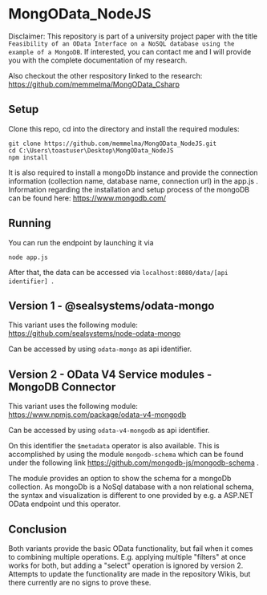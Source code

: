 # MongOData_NodeJS

Disclaimer: This repository is part of a university project paper with the title ```Feasibility of an OData Interface on a NoSQL database using the example of a MongoDB```. If interested, you can contact me and I will provide you with the complete documentation of my research.

Also checkout the other respository linked to the research: https://github.com/memmelma/MongOData_Csharp


## Setup
Clone this repo, cd into the directory and install the required modules:

```
git clone https://github.com/memmelma/MongOData_NodeJS.git
cd C:\Users\toastuser\Desktop\MongOData_NodeJS
npm install
```

It is also required to install a mongoDb instance and provide the connection information (collection name, database name, connection url) in the app.js . Information regarding the installation and setup process of the mongoDB can be found here: https://www.mongodb.com/


## Running
You can run the endpoint by launching it via 
```
node app.js
```
After that, the data can be accessed via ```localhost:8080/data/[api identifier] ```.

## Version 1 - @sealsystems/odata-mongo
This variant uses the following module: https://github.com/sealsystems/node-odata-mongo

Can be accessed by using  ``` odata-mongo ``` as api identifier.


## Version 2 - OData V4 Service modules - MongoDB Connector
This variant uses the following module: https://www.npmjs.com/package/odata-v4-mongodb

Can be accessed by using 
``` odata-v4-mongodb ``` as api identifier.


On this identifier the ```$metadata``` operator is also available. This is accomplished by using the module 
``` mongodb-schema ``` which can be found under the following link https://github.com/mongodb-js/mongodb-schema .


The module provides an option to show the schema for a mongoDb collection. As mongoDb is a NoSql database with a non relational schema, the syntax and visualization is different to one provided by e.g. a ASP.NET OData endpoint und this operator.


## Conclusion
Both variants provide the basic OData functionality, but fail when it comes to combining multiple operations. E.g. applying multiple "filters" at once works for both, but adding a "select" operation is ignored by version 2. Attempts to update the functionality are made in the repository Wikis, but there currently are no signs to prove these.
